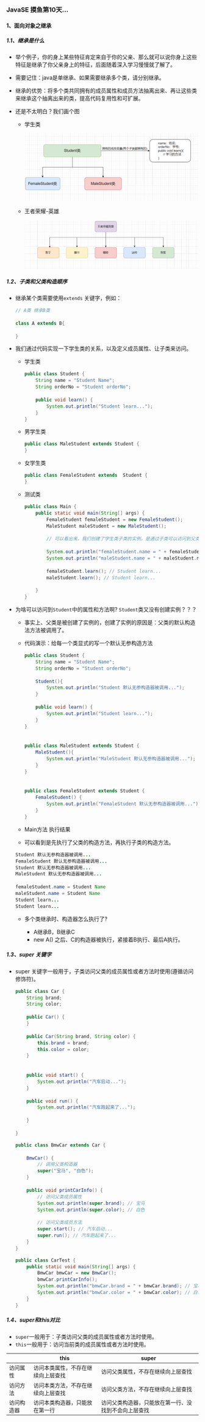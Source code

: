 ### JavaSE 摸鱼第10天...
#### 1、面向对象之继承
##### 1.1、继承是什么

+ 举个例子，你的身上某些特征肯定来自于你的父亲、那么就可以说你身上这些特征是继承了你父亲身上的特征，后面随着深入学习慢慢就了解了。

+ 需要记住：java是单继承、如果需要继承多个类，请分别继承。

+ 继承的优势：将多个类共同拥有的成员属性和成员方法抽离出来、再让这些类来继承这个抽离出来的类，提高代码复用性和可扩展。

+ 还是不太明白？我们画个图

  + 学生类

    ![image-20220625175104088](day10.assets/image-20220625175104088.png)

  + 王者荣耀-英雄

    ![image-20220625175459070](day10.assets/image-20220625175459070.png)

    

##### 1.2、子类和父类构造顺序

+ 继承某个类需要使用`extends` 关键字，例如：

  ```java
  // A类 继承B类
  
  class A extends B{
  
  }
  ```

  

+ 我们通过代码实现一下学生类的关系，以及定义成员属性、让子类来访问。

  

  + 学生类

    ```java
    public class Student {
        String name = "Student Name";
        String orderNo = "Student orderNo";
    
        public void learn() {
            System.out.println("Student learn...");
        }
    }
    ```

    

  + 男学生类

    ```java
    public class MaleStudent extends Student {
    }
    
    ```

    

  + 女学生类

    ```java
    public class FemaleStudent extends  Student {
    }
    
    ```

    

  + 测试类

    ```java
    public class Main {
        public static void main(String[] args) {
            FemaleStudent femaleStudent = new FemaleStudent();
            MaleStudent maleStudent = new MaleStudent();
    
            // 可以看出来，我们创建了学生类子类的实例，是通过子类可以访问到父类属性和方法的。
            
            System.out.println("femaleStudent.name = " + femaleStudent.name); //  Student Name
            System.out.println("maleStudent.name = " + maleStudent.name); //  Student Name
    
            femaleStudent.learn(); // Student learn...
            maleStudent.learn(); // Student learn...
    
        }
    }
    ```

  

  

+ 为啥可以访问到`Student`中的属性和方法啊? `Student`类又没有创建实例？？？

  + 事实上、父类是被创建了实例的，创建了实例的原因是：父类的默认构造法方法被调用了。

  + 代码演示：给每一个类显式的写一个默认无参构造方法

    ```java
    public class Student {
        String name = "Student Name";
        String orderNo = "Student orderNo";
    
        Student(){
            System.out.println("Student 默认无参构造器被调用...");
        }
    
        public void learn() {
            System.out.println("Student learn...");
        }
    }
    
    
    public class MaleStudent extends Student {
        MaleStudent(){
            System.out.println("MaleStudent 默认无参构造器被调用...");
        }
    }
    
    
    public class FemaleStudent extends Student {
        FemaleStudent() {
            System.out.println("FemaleStudent 默认无参构造器被调用...");
        }
    }
    ```

  +  Main方法 执行结果 

    + 可以看到是先执行了父类的构造方法，再执行子类的构造方法。

    ```java
    Student 默认无参构造器被调用...
    FemaleStudent 默认无参构造器被调用...
    Student 默认无参构造器被调用...
    MaleStudent 默认无参构造器被调用...
        
    femaleStudent.name = Student Name
    maleStudent.name = Student Name
    Student learn...
    Student learn...
    
    ```

    

  + 多个类继承时、构造器怎么执行了?

    +  A继承B，B继承C
    + new A() 之后、C的构造器被执行，紧接着B执行、最后A执行。

    

    

##### 1.3、super 关键字

+ super 关键字一般用于，子类访问父类的成员属性或者方法时使用(遵循访问修饰符)。

  ```java
  public class Car {
      String brand;
      String color;
  
      public Car() {
      }
  
      public Car(String brand, String color) {
          this.brand = brand;
          this.color = color;
      }
  
  
      public void start() {
          System.out.println("汽车启动...");
      }
  
      public void run() {
          System.out.println("汽车跑起来了...");
  
      }
      
  }
  
  ```

  

  ```java
  public class BmwCar extends Car {
  
      BmwCar() {
          // 调用父类构造器
          super("宝马", "白色");
      }
  
      public void printCarInfo() {
          // 访问父类成员属性
          System.out.println(super.brand); // 宝马
          System.out.println(super.color); // 白色
  
          // 访问父类成员方法
          super.start(); // 汽车启动...
          super.run(); // 汽车跑起来了...
      }
  }
  ```

  

  ```java
  public class CarTest {
      public static void main(String[] args) {
          BmwCar bmwCar = new BmwCar();
          bmwCar.printCarInfo();
          System.out.println("bmwCar.brand = " + bmwCar.brand); // 宝马
          System.out.println("bmwCar.color = " + bmwCar.color); // 白色
      }
  }
  ```

  

##### 1.4、super和this对比

+ `super`一般用于：子类访问父类的成员属性或者方法时使用。
+ `this`一般用于：访问当前类的成员属性或者方法时使用。

|            | this                               | super                                                |
| ---------- | ---------------------------------- | ---------------------------------------------------- |
| 访问属性   | 访问本类属性，不存在继续向上层查找 | 访问父类属性，不存在继续向上层查找                   |
| 访问方法   | 访问本类方法，不存在继续向上层查找 | 访问父类方法，不存在继续向上层查找                   |
| 访问构造器 | 访问本类构造器，只能放在第一行     | 访问父类构造器，只能放在第一行、没找到不会向上层查找 |

